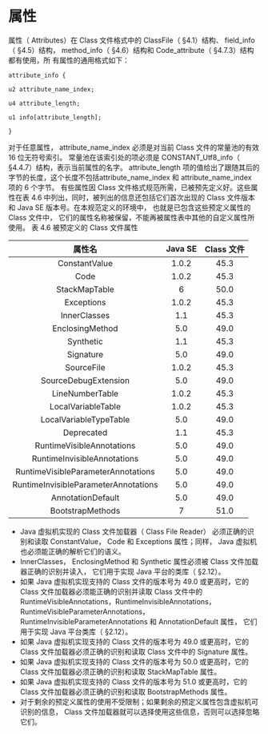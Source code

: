# 属性

属性（ Attributes）在 Class 文件格式中的 ClassFile（ §4.1）结构、 field_info （ §4.5）结构， method_info（ §4.6）结构和 Code_attribute（ §4.7.3）结构都有使用，所
有属性的通用格式如下：

```
attribute_info {

u2 attribute_name_index;

u4 attribute_length;

u1 info[attribute_length];

}
```

对于任意属性， attribute_name_index 必须是对当前 Class 文件的常量池的有效 16 位无符号索引。 常量池在该索引处的项必须是 CONSTANT_Utf8_info（ §4.4.7）结构，表示当前属性的名字。 attribute_length 项的值给出了跟随其后的字节的长度，这个长度不包括attribute_name_index 和 attribute_name_index 项的 6 个字节。
有些属性因 Class 文件格式规范所需，已被预先定义好。这些属性在表 4.6 中列出，同时，被列出的信息还包括它们首次出现的 Class 文件版本和 Java SE 版本号。在本规范定义的环境中， 也就是已包含这些预定义属性的 Class 文件中， 它们的属性名称被保留，不能再被属性表中其他的自定义属性所使用。
表 4.6 被预定义的 Class 文件属性 

|                 属性名                  | Java SE | Class 文件 |
| :----------------------------------: | :-----: | :------: |
|            ConstantValue             |  1.0.2  |   45.3   |
|                 Code                 |  1.0.2  |   45.3   |
|            StackMapTable             |    6    |   50.0   |
|              Exceptions              |  1.0.2  |   45.3   |
|             InnerClasses             |   1.1   |   45.3   |
|           EnclosingMethod            |   5.0   |   49.0   |
|              Synthetic               |   1.1   |   45.3   |
|              Signature               |   5.0   |   49.0   |
|              SourceFile              |  1.0.2  |   45.3   |
|         SourceDebugExtension         |   5.0   |   49.0   |
|           LineNumberTable            |  1.0.2  |   45.3   |
|          LocalVariableTable          |  1.0.2  |   45.3   |
|        LocalVariableTypeTable        |   5.0   |   49.0   |
|              Deprecated              |   1.1   |   45.3   |
|      RuntimeVisibleAnnotations       |   5.0   |   49.0   |
|     RuntimeInvisibleAnnotations      |   5.0   |   49.0   |
|  RuntimeVisibleParameterAnnotations  |   5.0   |   49.0   |
| RuntimeInvisibleParameterAnnotations |   5.0   |   49.0   |
|          AnnotationDefault           |   5.0   |   49.0   |
|           BootstrapMethods           |    7    |   51.0   |

* Java 虚拟机实现的 Class 文件加载器（ Class File Reader） 必须正确的识别和读取 ConstantValue， Code 和 Exceptions 属性；同样， Java 虚拟机也必须能正确的解析它们的语义。
* InnerClasses， EnclosingMethod 和 Synthetic 属性必须被 Class 文件加载器正确的识别并读入， 它们用于实现 Java 平台的类库（ §2.12）。
* 如果 Java 虚拟机实现支持的 Class 文件的版本号为 49.0 或更高时，它的 Class 文件加载器必须能正确的识别并读取 Class 文件中的 RuntimeVisibleAnnotations，RuntimeInvisibleAnnotations， RuntimeVisibleParameterAnnotations，RuntimeInvisibleParameterAnnotations 和 AnnotationDefault 属性， 它们用于实现 Java 平台类库（ §2.12）。 
* 如果 Java 虚拟机实现支持的 Class 文件的版本号为 49.0 或更高时，它的 Class 文件加载器必须正确的识别和读取 Class 文件中的 Signature 属性。
* 如果 Java 虚拟机实现支持的 Class 文件的版本号为 50.0 或更高时，它的 Class 文件加载器必须正确的识别和读取 StackMapTable 属性。
* 如果 Java 虚拟机实现支持的 Class 文件的版本号为 51.0 或更高时，它的 Class 文件加载器必须正确的识别和读取 BootstrapMethods 属性。
* 对于剩余的预定义属性的使用不受限制；如果剩余的预定义属性包含虚拟机可识别的信息， Class 文件加载器就可以选择使用这些信息，否则可以选择忽略它们。 

